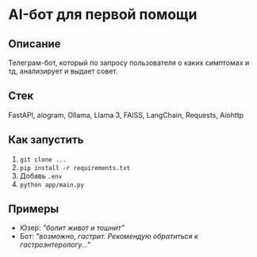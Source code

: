 # AI-бот для первой помощи 

## Описание
Телеграм-бот, который по запросу пользователя о каких симптомах и тд, анализирует и выдает совет.

## Стек
FastAPI, aiogram, Ollama, Llama 3, FAISS, LangChain, Requests, Aiohttp

## Как запустить
1. `git clone ...`
2. `pip install -r requirements.txt`
3. Добавь `.env`
4. `python app/main.py`

## Примеры
- Юзер: *"болит живот и тошнит"*
- Бот: *"возможно, гастрит. Рекомендую обратиться к гастроэнтерологу..."*
